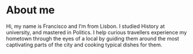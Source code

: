 # About me

Hi, my name is Francisco and I’m from Lisbon. I studied History at university, and mastered in Politics. I help curious travellers experience my hometown through the eyes of a local by guiding them around the most captivating parts of the city and cooking typical dishes for them.
